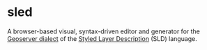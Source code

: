 # sled

A browser-based visual, syntax-driven editor and generator 
for the [Geoserver dialect](http://docs.geoserver.org/stable/en/user/styling/sld/index.html) 
of the [Styled Layer Description](http://www.opengeospatial.org/standards/sld) 
(SLD) language.
